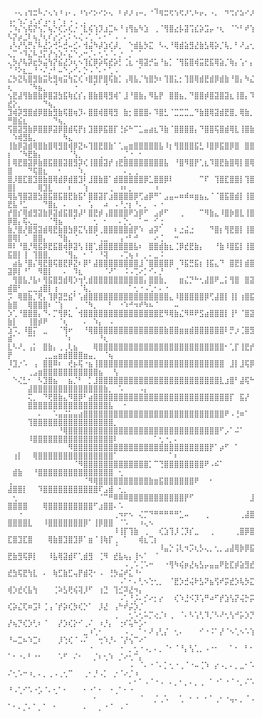 ⠀⠠⢄⢠⢲⣒⠧⡐⢄⢢⠰⢠⠄⡀⠰⢢⠔⡢⠔⡢⢄⠀⠆⡴⡰⢠⠤⡀⠐⠹⢶⣒⢖⢢⢖⡰⢂⠦⡤⡀⠠⡀⠀⠲⢒⡔⣢⠔⡰⢠⠄⢢⡐⢠⢂⡔⢠⠄⡄⠂⡄⠠⢀⠀⡀⠀⠀⠀⠀⠀⠀⠀⠀⠀⠀⠀⠀⠀⠀⠀⠀⠀⠀
⢈⠱⡌⢢⢯⡝⢢⡉⢦⡑⢎⡡⢎⡐⠈⣇⢮⢱⡹⣰⣉⠦⠘⢰⢻⣦⠳⣱⠀⢀⠈⢻⣿⣔⡧⣽⢩⣎⡵⣩⡤⠐⢆⠀⠈⠑⠃⠞⢱⠣⡝⡴⣈⠇⢦⡘⢆⠎⡔⡡⢂⠅⠢⢌⠠⢁⠈⠄⠂⠁⠠⠀⠄⠀⠀⠀⠀⠀⠀⠀⠀⠀⠀
⢠⠣⡜⢣⡛⡌⠧⣜⡡⢚⠥⣚⠤⣊⠄⢺⣬⠳⡼⣱⢎⡼⡀⠀⠑⣾⣧⡳⣍⠀⠣⢄⠘⢿⣾⣵⣻⣜⣷⣣⢿⡵⡈⢧⡀⠃⠜⣠⢂⢄⡉⠐⠹⣌⠧⣘⡍⡜⢢⡱⠌⣌⠑⡠⠒⡈⠄⢂⠡⠈⠄⡐⠀⡈⠀⠁⠀⠀⠀⠀⠀⠀⠀
⢄⡳⡜⢧⡽⣖⡳⣬⢳⡝⣮⣜⡱⢆⠢⢹⣎⡿⡵⢯⣞⡵⡃⢈⣆⠐⢿⣽⡚⣥⠘⣦⡁⠈⢻⣯⣿⢾⣭⣟⣯⢿⣵⡈⢷⡄⢡⠂⡄⠈⠘⠕⣆⣀⠘⠐⠌⡐⠃⠤⠑⡠⠊⠄⡑⠠⠈⠄⠂⢁⠠⠀⠀⠀⠀⠁⠀⠀⠀⠀⠀⠀⠀
⣌⡳⣝⢧⣿⣻⣷⣭⢗⣻⢶⣭⢳⣍⢎⠰⣿⣻⡟⣿⢯⣷⡁⢠⢿⣧⡈⢳⣿⡳⠆⢹⣿⣅⡂⢹⣿⢿⣾⣟⣾⡿⣾⣷⠘⣿⡄⠳⣌⢆⠀⠀⠀⠈⠳⣦⡀⠀⠈⠀⠀⠀⠐⠀⠀⠀⠁⠀⠈⠀⠀⠀⠀⠀⠀⠀⠀⠀⠀⠀⠀⠀⠀
⢢⣟⣼⢻⣷⣿⣷⡿⣿⣽⣳⣯⢷⣎⡎⡄⣿⣷⣿⢿⣻⢾⠁⣸⠘⣿⣷⡄⠻⣧⡟⠀⣿⣿⣦⡀⠙⣿⣿⡾⣿⣽⣿⣽⣆⢸⣿⡄⠹⣞⡕⡀⠀⠀⠀⠀⠙⢦⡀⠀⠀⠀⠀⠀⠀⠀⠀⠀⠀⠀⠀⠀⠀⠀⠀⠀⠀⠀⠀⠀⠀⠀⠀
⣹⢾⡽⣻⣿⣾⡿⣿⣷⣻⣷⢯⣿⢶⡹⠄⣿⣿⢾⣿⢿⣻⠀⣷⡂⣿⣿⣿⠄⠹⣿⣃⠈⣉⣉⣉⣀⠙⣷⣿⢿⣽⣾⣟⣿⡀⢿⣷⡀⠛⣿⣮⣆⠀⠀⠀⠀⠀⠙⢦⡀⠀⠀⠀⠀⠀⠀⠀⠀⠀⠀⠀⠀⠀⠀⠀⠀⠀⠀⠀⠀⠀⠀
⢫⣿⣽⣻⣷⡿⣿⣿⡿⣽⡿⣿⣾⢯⡟⡆⣹⣿⡿⣯⣿⡏⢘⡮⠓⠉⣁⣤⣴⣆⠹⣷⠈⣿⣿⣿⣿⡄⠙⣿⣿⢯⣿⣾⢿⣇⢸⣿⣷⠀⠱⢾⣻⣧⡀⠀⠀⠀⠀⠀⠳⣄⠀⠀⠀⠀⠀⠀⠀⠀⠀⠀⠀⠀⠀⠀⠀⠀⠀⠀⠀⠀⠀
⢸⣷⡿⣽⣾⢿⣿⣷⣿⢿⣻⣿⢾⡿⣝⠦⢹⣿⣟⣿⣷⠁⢁⣤⣶⣿⣿⣿⣿⣿⣧⠸⡆⢻⣿⣿⣿⣯⣃⠸⣿⡿⣯⣿⡿⣿⠀⣿⣿⡆⠀⠈⠳⣟⣷⡄⠀⠀⠀⠀⠀⠈⢣⡀⠀⠀⠀⢀⠀⠀⠀⠀⡈⠐⠀⠂⠀⠀⠀⠀⠀⠀⠀
⡇⢿⣟⣿⣽⡿⣷⣿⣯⣿⣿⣽⣿⣻⡽⢎⢸⣿⣿⣽⡞⢰⣟⣿⣿⣿⣿⣿⣿⣿⣿⣧⠀⠘⣿⠻⣿⡟⢁⣆⠹⣿⣟⣷⣿⢿⡇⣿⢿⣿⠀⠀⠀⠙⢯⣿⣆⠀⠀⠂⠀⠀⠀⠱⡀⠀⠀⠀⠀⠀⠀⠀⠄⡀⢀⠀⠀⠀⠀⠀⠀⠀⠀
⣿⡸⣿⣏⣿⣹⣿⣷⣿⢿⣾⡿⣾⣿⣹⠇⣸⣿⣷⣿⠁⣾⣿⣿⣿⣿⣿⡿⣁⣿⣿⡿⠇⠀⠀⠀⠀⠀⠉⠏⠀⢹⣿⣏⣿⣿⡇⢹⣿⣿⡇⠀⠀⠀⠀⢿⣹⣇⠀⠀⠀⠆⠀⠀⢱⠀⠀⠀⠀⢀⠀⠰⠆⡀⠀⠀⠀⠀⠰⠀⠀⠀⠀
⢿⣧⢻⣿⣽⣿⣳⣿⣯⣿⣯⣿⣟⣷⣯⠃⣿⣿⣽⡏⣰⣿⣿⣿⣿⡿⢋⣴⡿⠛⠁⣠⣤⠤⠶⠾⠶⣶⣦⣄⠈⠈⣿⣯⣿⣾⡇⢸⣿⣟⣧⠘⣁⠀⠀⠀⠙⣿⣆⠀⠄⠀⠀⠄⠀⢡⠀⠀⠴⠀⠠⠘⡐⡆⠘⠄⡀⠀⠄⠐⠀⠀⠀
⡞⣿⡎⢿⣾⣻⣽⣷⡿⣽⣾⣯⣿⣻⡼⠃⣿⣟⡾⢠⣿⣿⣿⣿⠟⣱⡿⠋⠀⣠⡾⠋⠀⠀⢀⠀⠀⠀⠉⠻⣷⣄⠸⣿⡷⣿⣇⢸⣿⡿⣿⡄⢯⢄⣀⠀⠀⠈⢻⣦⠀⠀⠁⠀⠀⠀⢂⠀⠂⠀⠀⠄⡑⡀⠀⠁⠒⠀⠊⢐⠀⠀⠀
⣷⡘⣿⡜⣿⣻⣽⣾⢿⣟⣷⣿⣳⡿⣍⢣⣿⡿⢀⣿⣿⣿⣿⣿⣾⡟⠱⠀⣴⡽⠁⠀⠀⠆⣐⣬⣐⠀⠀⠀⠙⣿⡆⢻⣟⣿⡇⢸⣿⣿⢿⡇⠈⠀⣿⣿⡄⠀⠀⠙⣷⡀⠈⠀⠀⠀⠈⢀⣀⠀⠀⢠⠐⠃⠚⠀⠀⠀⠔⢈⠀⠀⠒
⠿⠇⠘⣿⡘⢿⣯⡿⣟⣯⣿⢾⡿⣽⢣⢸⣿⢁⣾⣿⣿⣿⣿⣿⣿⣧⠆⠀⣿⣿⣾⣷⣆⢈⡿⣞⣟⣷⡄⠀⠀⠘⣷⠸⣿⣯⡇⢸⣿⣯⣿⡇⢸⠀⢹⣿⣿⡀⠀⠀⠈⢻⣄⠀⠂⠈⠀⠘⢽⠀⠀⠠⢉⢦⠰⠀⡀⠄⣀⠨⠀⠀⠀
⠀⣴⣧⠘⣿⡌⢿⣟⣿⢯⣿⣟⡿⣝⠆⡿⠃⣼⣿⣿⣿⣿⣿⣿⣿⣿⣸⠈⣿⣿⣿⣿⡿⠀⠹⣯⣛⣯⡆⢸⣯⣄⠙⠀⣿⣟⡇⣾⣿⣽⡿⡇⠘⠁⠀⠻⣿⡇⠀⠀⠄⠀⠹⣆⠀⠀⠀⠀⠈⠜⠁⠀⠨⠠⢉⠔⡁⠊⠄⡘⠀⠀⠈
⠀⢻⣿⣧⡘⣧⠆⢻⣯⣿⣻⣾⢿⡱⢲⢃⣾⣿⣿⣿⣿⣿⣿⣿⣿⣿⣿⡄⣿⣿⣷⡀⠀⠀⣶⣌⡙⠓⢂⣼⣿⠟⣀⡅⢻⣿⠀⣿⣽⣾⣿⠃⠀⣀⣀⣰⣿⡇⢰⠀⠀⠀⡀⠈⢧⡀⠀⠀⠀⠀⠀⠀⠀⠁⢂⠐⠠⢁⠂⠄⠐⠀⠀
⡩⠀⢿⣿⣷⡈⢟⡄⢹⡿⣽⣛⣮⠃⢡⣾⣿⣿⣿⣿⣿⣿⣿⣿⣿⣿⣿⣿⣿⣿⣿⣿⣄⠸⣿⣿⣿⣿⣿⡿⢋⣼⣿⡇⢸⡇⢰⣿⣯⣷⣿⠀⠀⢿⣿⣿⣿⠆⠈⢱⠀⠀⢀⠀⠈⠳⡀⠀⠀⠃⠀⠐⠱⠚⠲⠞⠳⠦⠈⠀⠀⠀⠤
⡱⢁⠘⣿⣿⣿⡄⠙⠄⡉⢻⡿⣅⠀⢺⣿⣿⣿⣿⣿⣿⣿⣿⣿⣿⣿⣿⣿⣿⣿⣟⠻⢿⣷⣌⠻⠿⠟⣫⣴⣿⣿⣿⡇⢸⠃⠈⣿⣽⣷⡇⠀⠀⢸⣿⡾⠟⠀⠀⠈⢆⠀⠀⠀⠄⠀⠱⡄⠀⠠⠀⠀⠀⠀⠀⠀⠀⠀⠀⠀⠀⠀⠀
⣱⠩⡀⠸⣿⡍⠀⣀⠀⠀⠈⢻⠖⠀⠀⠘⢿⣿⣿⣿⣿⣿⣿⣿⣿⣿⣿⣿⣿⣿⣿⣷⣿⣿⣶⣶⣾⣿⣿⣿⣿⣿⣿⠇⡛⡰⢈⣿⣻⣾⠁⠀⠀⠉⠁⠀⠀⠀⠀⠀⠈⠆⠀⠀⠀⠀⠀⠘⢆⠀⠀⠀⠀⠀⠀⠀⠀⠀⠀⠀⠀⠀⠀
⣇⠣⠜⡀⢠⡅⠀⣿⣷⡄⢀⢀⢇⣦⠀⠀⠀⢿⣿⣿⣿⣿⣿⣿⣿⣿⣿⣿⣿⣿⣿⣿⣿⣿⣿⣿⣿⣿⣿⣿⣿⣿⣿⠂⢁⡏⢸⣟⡞⡟⠀⠀⠀⠀⠀⠀⢀⣀⣤⣶⣾⣿⣿⣿⣶⣤⡀⠀⠈⢦⠀⠀⠀⠀⠀⠀⠀⠀⠀⠀⠀⠀⠀
⠸⣹⡐⠡⠀⢠⠀⣿⣿⠿⠆⠀⢞⡦⢯⠐⣦⢸⣿⣿⣿⣿⣿⣿⣿⣿⣿⣿⣿⣿⣿⣿⣿⣿⣿⣿⣿⣿⣿⣿⣿⣿⣿⠀⣸⡇⣸⢯⡿⠁⠀⠀⠀⢀⣠⣶⣿⣿⣿⣿⣿⣿⣿⣿⣿⣿⣿⣦⠀⠀⢣⠀⠀⠀⠀⠀⠀⠀⠀⠀⠀⠀⠀
⠀⠑⢌⣃⠂⠀⠣⣹⣿⣦⠀⠀⣦⡈⠃⠀⡁⣸⣿⣿⣿⣿⣿⣿⣿⣿⣿⣿⣿⣿⣿⣿⣿⣿⣿⣿⣿⣿⣿⣿⣿⣿⣇⣰⣿⠃⣼⢯⠓⠀⠀⠀⠀⣼⣿⣿⣿⣿⣿⣿⣿⣿⣿⣿⣿⣿⣿⣿⣷⡀⠀⠡⠀⠀⠀⠠⡄⠀⠀⠀⠀⠀⠀
⠀⠀⠀⠀⢍⡀⠀⠙⢟⣿⣷⣄⠻⣿⡿⠃⣴⣿⣿⣿⣿⣿⣿⣿⣿⣿⣿⣿⣿⣿⣿⣿⣿⣿⣿⣿⣿⣿⣿⣿⣿⣿⣿⣿⡏⠀⣯⡜⠀⠀⠀⠀⠀⣿⣿⣿⣿⣿⣿⣿⣿⣿⣿⣿⣿⣿⣿⣿⣿⣧⠀⠀⠂⠀⠀⠀⠀⠀⠀⠀⠀⠀⠀
⠀⠀⠀⠀⠀⠀⠄⠀⠀⠡⣤⣬⣥⣤⣴⣿⣿⣿⣿⣿⣿⣿⣿⣿⣿⣿⣿⣿⣿⣿⣿⣿⣿⣿⣿⣿⣿⣿⣿⣿⣿⣿⣿⠟⠠⢘⠶⠁⠀⠀⠀⠀⠀⢹⣿⣿⣿⣿⣿⣿⣿⣿⣿⣿⣿⣿⣿⣿⣿⣿⡀⠀⠀⠀⠀⠀⠀⠀⠀⠀⠀⠀⠀
⠀⠀⠀⠀⠀⠀⠀⠀⠀⠀⠘⢿⣿⣿⣿⣿⣿⣿⣿⣿⣿⣿⣿⣿⣿⣿⣿⣿⣿⣿⣿⣿⣿⣿⣿⣿⣿⣿⣿⣿⣿⣿⠋⡠⠁⠬⠁⠀⠀⠀⠀⠀⠀⠸⣿⣿⣿⣿⣿⣿⣿⣿⣿⣿⣿⣿⣿⣿⣿⣿⠇⠀⠀⠀⠀⠀⠀⠀⠁⢂⠐⡀⠄
⠀⠀⠀⠀⠀⠀⠀⠀⠀⠀⠀⠀⠻⣿⣿⣿⣿⣿⣿⣿⣿⣿⣿⣿⣿⣿⣿⣿⣿⣿⣿⣿⣿⣿⣿⣿⣿⣿⣿⣿⡟⠁⡴⠋⠀⠁⠀⠀⠀⠀⢰⡇⠀⠀⢿⣿⣿⣿⣿⣿⣿⣿⣿⣿⣿⣿⣿⣿⣿⣿⠁⠀⠀⠀⠀⠀⠀⠀⠀⠀⠀⠁⠆
⠀⠀⠀⠀⠀⠀⠀⠀⠀⠀⠀⠀⠀⠈⠻⣿⣿⣿⣿⣿⣿⣿⣿⣿⣿⣿⣿⣿⡁⠉⢙⣿⣿⣿⣿⣿⣿⣿⣿⠟⠠⠮⠁⠀⠀⠀⠀⠀⠀⠀⣾⣷⠀⠀⠘⣿⣿⣿⣿⣿⣿⣿⣿⣿⣿⣿⣿⣿⣿⣿⠀⢂⠀⠀⠀⠀⠀⠀⠀⠀⠀⠀⠀
⢀⠀⠀⠀⠀⠀⠀⠀⠀⠀⠀⠀⠀⠀⠀⠈⠻⢿⣿⣿⣿⣿⣿⣿⣿⣿⣿⣿⣷⣶⣯⣿⣿⣿⣿⣿⣿⠟⠀⠀⠂⠀⠀⠀⠀⠀⠀⠀⠀⣼⣿⣿⡇⠀⠀⠹⣿⣿⣿⣿⣿⣿⣿⣿⣿⣿⣿⠏⣠⣾⠀⢂⡀⠀⠀⠀⠀⠀⠀⠀⠀⠀⠀
⠀⢂⠀⠀⠀⠀⠀⠀⠀⠀⠀⠀⠀⠀⠀⠀⠀⠀⠈⠉⠛⠿⠿⠿⣿⣿⣿⣿⣿⣿⣿⣿⣿⣿⣿⡟⠋⠀⠀⠀⠀⠀⠀⠀⠀⠀⠀⠀⣸⣿⣿⣿⣿⠀⠀⠀⢿⣿⣿⣿⣿⣿⣿⣿⣿⣿⠋⣰⣿⣿⠄⠡⠀⠀⠀⠀⠀⠀⠀⠀⠀⠀⠀
⠀⠀⠐⠀⠀⠀⠀⠀⠀⠀⠀⠀⠀⠀⠀⠀⠀⠀⠀⠀⠀⢀⠲⠖⠢⠀⢌⡉⠙⠛⠛⠛⠛⠛⣁⠤⠀⠀⠀⢀⠀⠀⠀⠀⠀⠀⢀⣼⣿⣿⣿⣿⣿⣇⠀⠀⠸⣿⣿⣿⣿⣿⣿⣿⡿⠁⢸⡿⣿⣿⠀⠈⠡⠀⠀⠰⢄⠢⠀⠀⠀⠀⠀
⠀⠀⠀⠀⠀⠀⠀⠀⠀⠀⠀⠀⠀⠀⠀⠀⠀⠀⠀⠀⠀⠸⢸⡏⢹⣷⠀⢀⠀⠀⢎⣱⢹⡸⢈⡹⡎⣀⠀⠀⢀⠀⠀⠀⠀⢀⣿⡿⣿⣏⣿⣹⣏⣿⠀⠀⠀⢿⣷⣿⣹⣿⣹⡿⠁⣶⠈⢸⢷⡏⢀⠀⠁⠀⠀⢾⣆⢉⡆⠀⠀⠀⠀
⠀⠀⠀⠀⠀⠀⠀⠀⠀⠀⠀⠀⠀⠀⠀⠀⠀⠀⠀⠀⠀⠈⠀⠀⠀⠀⠀⠀⠀⠀⠸⣤⡑⢨⢇⠲⡩⢆⡣⢄⡀⢂⡀⣠⣼⢿⡷⡿⣯⣟⣷⣻⢯⡿⡇⠀⠀⠸⣧⢿⣽⣾⠏⢁⣾⣻⠀⢈⠻⠀⣞⣧⢦⡄⢸⠢⠁⠀⠈⠀⠀⠀⠀
⠀⠀⠀⠀⠀⠀⠀⠀⠀⠀⠀⠀⠀⠀⠀⠀⠀⠀⠀⠀⠀⠀⠀⠠⢀⠡⢈⠡⠒⠀⠀⠐⢻⠳⢮⡶⣜⢦⣣⡤⣤⣤⠟⣗⣏⡾⣵⣻⣞⣞⣳⢯⣟⢳⣇⠀⠄⠀⢷⣋⣷⣋⢤⡟⣾⢝⠂⠠⠀⢘⡳⣬⠞⣅⠘⠂⠀⠀⠀⠀⠀⠀⠀
⠀⠀⠀⠀⠀⠀⠀⠀⠀⠀⠀⠀⠀⠀⠀⠀⠀⠀⠀⠀⠀⠀⠠⠁⠂⠄⢃⠢⢑⢂⡀⠀⠈⣟⡱⣚⢬⠗⣣⠝⣦⢫⠞⡭⣞⡱⢧⡳⣍⢾⡱⣞⢎⣧⢳⠀⠀⠀⢈⠵⣣⢟⢮⢽⡸⠋⠀⢰⣙⠀⢹⣊⠽⣜⠲⡄⠀⠀⠀⠀⠀⠀⠀
⠀⠀⠀⠀⠀⠀⠀⠀⠀⠀⠀⠀⠀⠀⠀⠀⠀⠀⠀⠀⠀⠀⠠⢁⠘⡨⠄⡊⠔⡂⡔⠀⠀⢎⠱⣘⠪⡹⢡⠛⠴⠋⡞⣱⢣⡝⢬⡓⡭⢎⡵⣌⢏⠶⣩⠇⢈⢠⠈⡞⡵⢎⡳⢎⡑⠁⠀⡸⣜⠀⢠⠓⠞⡬⡱⡈⠀⠀⠀⠀⠀⠀⠀
⠀⠀⠀⠀⠀⠀⠀⠀⠀⠀⠀⠀⠀⠀⠀⠀⠀⠀⠀⠀⠀⢀⠀⠀⢂⠡⢂⠥⡉⢔⡈⠆⢀⠀⠈⠄⠣⢡⢃⠹⡈⠣⠜⢂⢣⠚⡥⡱⡙⡜⢦⡙⢎⡱⢃⠆⠈⠀⠀⡜⡱⢎⡕⠊⢀⠌⠀⠰⡘⡄⠀⢐⠎⢥⠓⡡⠂⠀⠀⠀⠀⠀⠀
⠀⠀⠀⠀⠀⠀⠀⠀⠀⠀⠀⠀⠀⠀⠀⣀⠰⢁⠂⠀⠀⠀⠀⠠⢀⠀⠁⠂⠜⢠⢃⡌⠀⢂⠄⠀⠀⠀⠊⠐⠨⠁⡜⠈⠢⢁⠢⠡⢱⠘⠤⣉⠦⠱⣉⠆⠀⠀⠀⡸⢑⢎⠈⠠⠌⠀⠀⢒⠱⡘⠄⠈⡜⢢⠉⠔⠁⠀⠀⠀⠀⠀⠀
⠀⠀⠀⠀⠀⠀⠀⠀⠀⠀⠀⠀⠀⠀⠀⠀⠐⠀⠀⠀⠀⠀⠐⠀⡀⢂⠐⠠⡀⠄⡀⠈⠂⠈⠘⡄⢣⢁⡀⠠⠐⠂⠀⠀⠁⠂⠀⠃⠂⠁⠂⠐⠄⠃⠐⠂⠀⠀⠀⠡⠋⠀⠌⠂⠀⠀⡈⠆⢂⠱⠀⡈⠔⢂⠉⡄⠀⠀⠀⠀⠀⠀⠀
⠀⠀⠀⠀⠀⠀⠀⠀⠀⠀⠀⠀⠀⠀⠀⠀⠀⠀⠀⠀⠀⠀⠀⠀⠠⠀⠈⠄⠐⠈⠄⡁⢂⠐⢀⠈⠐⠤⢈⠱⠀⡔⠠⡀⠄⡀⣀⠂⠡⠌⢂⠡⠒⠰⡀⠄⡀⢀⠠⢀⢂⠉⠀⠀⢀⠂⡘⠠⡁⠀⡐⠈⠔⡈⠰⠀⠀⠀⠀⠀⠀⠀⠀
⠀⠀⠀⠀⠀⠀⠀⠀⠀⠀⠀⠀⠀⠀⠀⠀⠀⠀⠀⠀⠀⠀⠀⠀⠄⠂⠁⠠⠈⠐⠠⠀⠄⡀⠂⡀⠄⡀⢀⠀⠁⠐⠁⠐⠈⠐⡀⠌⠡⠘⠠⢁⠊⠡⠐⡡⠈⠄⢂⠁⠂⠀⠀⠀⠂⠐⠁⠂⠀⠐⢀⠁⠂⠐⠀⠀⠀⠀⠀⠀⠀⠀⠀
⠀⠀⠀⠀⠀⠀⠀⠀⠀⠀⠀⠀⠀⠀⠀⠀⠀⠂⠀⠀⠀⠀⠀⠀⠀⠀⠈⠀⠀⡈⢀⠡⠀⠀⢁⠀⠂⠐⠀⠂⠁⢀⠂⠐⢤⠄⡀⠈⠠⠁⠂⠄⡈⠄⠁⡀⠁⠀⠂⠀⠀⠀⠀⠀⠄⠀⠀⡀⠐⠈⠀⠠⠈⠀⠀⠀⠀⠀⠀⠀⠀⠀⠀
